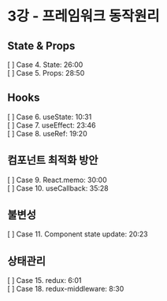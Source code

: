 # 3강 - 프레임워크 동작원리

## State & Props
[ ] Case 4. State: 26:00  
[ ] Case 5. Props: 28:50  

## Hooks
[ ] Case 6. useState: 10:31  
[ ] Case 7. useEffect: 23:46  
[ ] Case 8. useRef: 19:20  

## 컴포넌트 최적화 방안
[ ] Case 9. React.memo: 30:00  
[ ] Case 10. useCallback: 35:28  

## 불변성
[ ] Case 11. Component state update: 20:23  

## 상태관리
[ ] Case 15. redux: 6:01  
[ ] Case 18. redux-middleware: 8:30  
